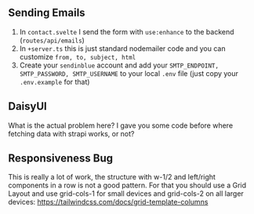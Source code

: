 ## Sending Emails

1. In `contact.svelte` I send the form with `use:enhance` to the backend (`routes/api/emails`)
2. In `+server.ts` this is just standard nodemailer code and you can customize `from, to, subject, html`
3. Create your `sendinblue` account and add your `SMTP_ENDPOINT, SMTP_PASSWORD, SMTP_USERNAME` to your local `.env` file (just copy your `.env.example` for that)

## DaisyUI

What is the actual problem here? I gave you some code before where fetching data with strapi works, or not?

## Responsiveness Bug

This is really a lot of work, the structure with w-1/2 and left/right components in a row is not a good pattern. For that you should use a Grid Layout and use grid-cols-1 for small devices and grid-cols-2 on all larger devices: https://tailwindcss.com/docs/grid-template-columns